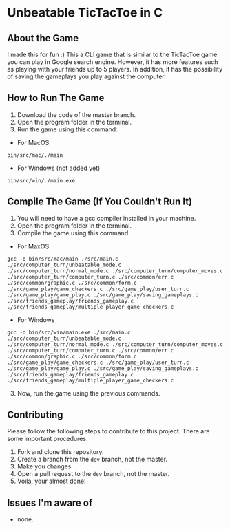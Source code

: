 # Unbeatable TicTacToe in C

## About the Game

I made this for fun :)
This a CLI game that is similar to the TicTacToe game you can play in Google search engine. However, it has more features such as playing with your friends up to 5 players. In addition, it has the possibility of saving the gameplays you play against the computer.

## How to Run The Game

1. Download the code of the master branch.
2. Open the program folder in the terminal.
3. Run the game using this command:

- For MacOS
```
bin/src/mac/./main
```

- For Windows (not added yet)
```
bin/src/win/./main.exe
```

## Compile The Game (If You Couldn't Run It)

1. You will need to have a gcc compiler installed in your machine.
2. Open the program folder in the terminal.
3. Compile the game using this command:

- For MaxOS
```
gcc -o bin/src/mac/main ./src/main.c ./src/computer_turn/unbeatable_mode.c ./src/computer_turn/normal_mode.c ./src/computer_turn/computer_moves.c ./src/computer_turn/computer_turn.c ./src/common/err.c ./src/common/graphic.c ./src/common/form.c ./src/game_play/game_checkers.c ./src/game_play/user_turn.c ./src/game_play/game_play.c ./src/game_play/saving_gameplays.c ./src/friends_gameplay/friends_gameplay.c ./src/friends_gameplay/multiple_player_game_checkers.c
```

- For Windows
```
gcc -o bin/src/win/main.exe ./src/main.c ./src/computer_turn/unbeatable_mode.c ./src/computer_turn/normal_mode.c ./src/computer_turn/computer_moves.c ./src/computer_turn/computer_turn.c ./src/common/err.c ./src/common/graphic.c ./src/common/form.c ./src/game_play/game_checkers.c ./src/game_play/user_turn.c ./src/game_play/game_play.c ./src/game_play/saving_gameplays.c ./src/friends_gameplay/friends_gameplay.c ./src/friends_gameplay/multiple_player_game_checkers.c
```

3. Now, run the game using the previous commands.

## Contributing

Please follow the following steps to contribute to this project. There are some important procedures.

1. Fork and clone this repository.
2. Create a branch from the `dev` branch, not the master.
3. Make you changes
4. Open a pull request to the `dev` branch, not the master.
5. Voila, your almost done!

## Issues I'm aware of

- none.